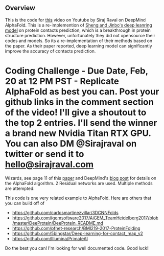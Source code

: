 ## Overview 

This is the code for [this](https://youtu.be/cw6_OP5An8s) video on Youtube by Siraj Raval on DeepMind AlphaFold. This is a re-implemention of [Sheng and Jinbo's deep leanring model](https://journals.plos.org/ploscompbiol/article?id=10.1371/journal.pcbi.1005324) on protein contacts prediction, which is a breakthrough in protein structure prediction. However, unfortunately they did not opensource their codes and models. So its a re-implementation of their methods based on the paper. As their paper reported, deep learning model can significantly improve the accuracy of contacts prediction.

# Coding Challenge - Due Date, Feb, 20 at 12 PM PST - Replicate AlphaFold as best you can. Post your github links in the comment section of the video! I'll give a shoutout to the top 2 entries. I'll send the winner a brand new Nvidia Titan RTX GPU. You can also DM @Sirajraval on twitter or send it to hello@sirajraval.com 


Wizards, see page 11 of this [paper](http://predictioncenter.org/casp13/doc/CASP13_Abstracts.pdf) and DeepMind's [blog post](https://deepmind.com/blog/alphafold/) for details on the AlphaFold algorithm. 2 Residual networks are used. Multiple methods are attempted. 

This code is one very related example to AlphaFold. Here are others that you can build off of

- https://github.com/carlosmartinezvillar/3DCNNFolds 
- https://github.com/igemsoftware2017/AiGEM_TeamHeidelberg2017/blob/master/DeeProtein/DeeProtein_README.md
- https://github.com/pfnet-research/BMI219-2017-ProteinFolding
- https://github.com/5bingstar/Deep-learning-for-contact_map_v2
- https://github.com/Illumina/PrimateAI 

Do the best you can! I'm looking for well documented code. Good luck!

